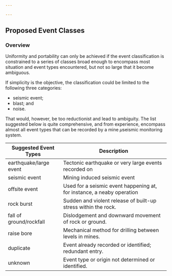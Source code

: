 ```yaml
---

---
```


## Proposed Event Classes
### Overview
Uniformity and portability can only be achieved if the event classification is constrained to a series of classes broad enough to encompass most situation and event types encountered, but not so large that it become ambiguous. 

If simplicity is the objective, the classification could be limited to the following three categories: 
- seismic event;
- blast; and 
- noise. 

That would, however, be too reductionist and lead to ambiguity. The list suggested below is quite comprehensive, and from experience, encompass almost all event types that can be recorded by a mine $\mu$seismic monitoring system. 

| Suggested Event Types                 | Description                                                           |
|--------------------------------------|-----------------------------------------------------------------------|
| earthquake/large event               | Tectonic earthquake or very large events recorded on |
| seismic event                        | Mining induced seismic event  |
| offsite event                        | Used for a seismic event happening at, for instance, a neaby operation|
| rock burst                          | Sudden and violent release of built-up stress within the rock.         |
| fall of ground/rockfall              | Dislodgement and downward movement of rock or ground.                  |
| raise bore                          | Mechanical method for drilling between levels in mines.                |
| duplicate                            | Event already recorded or identified; redundant entry.                 |
| unknown                              | Event type or origin not determined or identified.                     |


<!--stackedit_data:
eyJoaXN0b3J5IjpbNzkyMTQ4MTc3LC0yMDU1MTkwNTM4LC0xOT
c0NTM5NjU0XX0=
-->